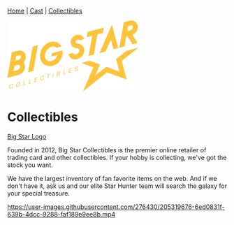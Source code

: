 [Home](README.md) | [Cast](Cast.md) | [Collectibles](Collectibles.md)

<img src="images/logo_bigstar.svg" alt="Stargazers Logo" style="width:300px;"/>

# Collectibles

[Big Star Logo](images/logo_bigstar.svg)

Founded in 2012, Big Star Collectibles is the premier online retailer of trading card and other collectibles. If your hobby is collecting, we've got the stock you want.

We have the largest inventory of fan favorite items on the web. And if we don't have it, ask us and our elite Star Hunter team will search the galaxy for your special treasure.

https://user-images.githubusercontent.com/276430/205319676-6ed0831f-639b-4dcc-9288-faf189e9ee8b.mp4

